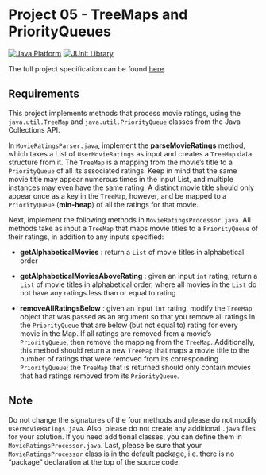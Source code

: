 # Project 05 - TreeMaps and PriorityQueues

[![Java Platform](https://img.shields.io/badge/platform-Java-blue.svg)](https://docs.oracle.com/en/java/)
[![JUnit Library](https://img.shields.io/badge/framework-JUnit-25A162.svg)](https://junit.org/junit5/)

The full project specification can be found [here](https://courses.edx.org/courses/course-v1:PennX+SD2x+2T2017/courseware/969de2fc74c340b7917fabf78d940f65/daa142fa0a6b48d2932559590bce3efa/?child=first).

## Requirements

This project implements methods that process movie ratings, using the `java.util.TreeMap` and `java.util.PriorityQueue` classes from the Java Collections API.

In `MovieRatingsParser.java`, implement the **parseMovieRatings** method, which takes a List of `UserMovieRatings` as input and creates a `TreeMap` data structure from it. The `TreeMap` is a mapping from the movie’s title to a `PriorityQueue` of all its associated ratings.
Keep in mind that the same movie title may appear numerous times in the input List, and multiple instances may even have the same rating.
A distinct movie title should only appear once as a key in the `TreeMap`, however, and be mapped to a `PriorityQueue` (**min-heap**) of all the ratings for that movie.

Next, implement the following methods in `MovieRatingsProcessor.java`. All methods take as input a `TreeMap` that maps movie titles to a `PriorityQueue` of their ratings, in addition to any inputs specified:

- **getAlphabeticalMovies** : return a `List` of movie titles in alphabetical order

- **getAlphabeticalMoviesAboveRating** : given an input `int` rating, return a `List` of movie titles in alphabetical order, where all movies in the `List` do not have any ratings less than or equal to rating

- **removeAllRatingsBelow** : given an input `int` rating, modify the `TreeMap` object that was passed as an argument so that you remove all ratings in the `PriorityQueue` that are below (but not equal to) rating for every movie in the Map. If all ratings are removed from a movie’s `PriorityQueue`, then remove the mapping from the `TreeMap`. Additionally, this method should return a new `TreeMap` that maps a movie title to the number of ratings that were removed from its corresponding `PriorityQueue`; the `TreeMap` that is returned should only contain movies that had ratings removed from its `PriorityQueue`.

## Note

Do not change the signatures of the four methods and please do not modify `UserMovieRatings.java`. Also, please do not create any additional `.java` files for your solution. If you need additional classes, you can define them in `MovieRatingsProcessor.java`. Last, please be sure that your `MovieRatingsProcessor` class is in the default package, i.e. there is no “package” declaration at the top of the source code.
